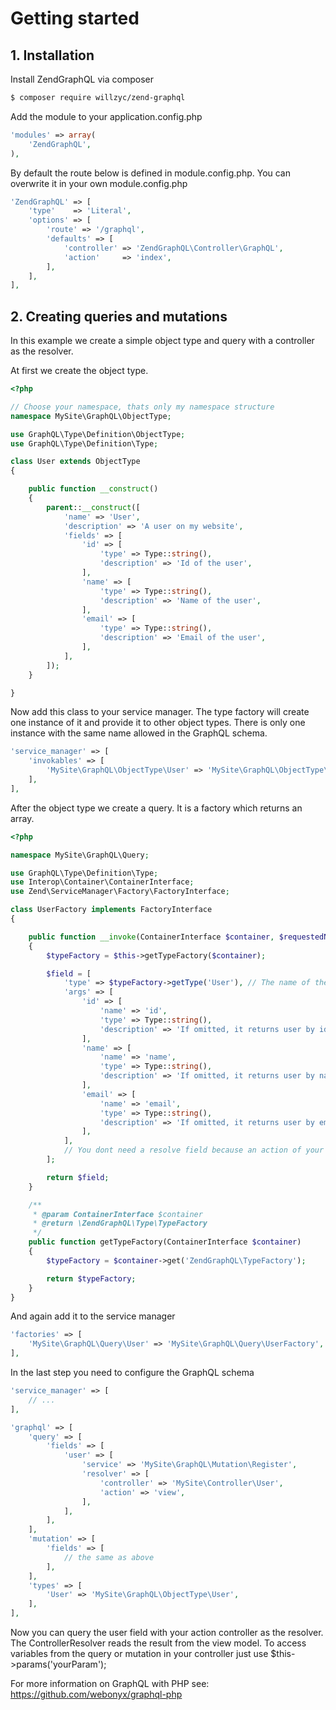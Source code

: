 # Getting started

## 1. Installation

Install ZendGraphQL via composer

```bash
$ composer require willzyc/zend-graphql
```

Add the module to your application.config.php

```php
'modules' => array(
    'ZendGraphQL',
),
```

By default the route below is defined in module.config.php. You can overwrite it in your own module.config.php

```php
'ZendGraphQL' => [
    'type'    => 'Literal',
    'options' => [
        'route' => '/graphql',
        'defaults' => [
            'controller' => 'ZendGraphQL\Controller\GraphQL',
            'action'     => 'index',
        ],
    ],
],
```

## 2. Creating queries and mutations

In this example we create a simple object type and query with a controller as the resolver.

At first we create the object type.

```php
<?php

// Choose your namespace, thats only my namespace structure
namespace MySite\GraphQL\ObjectType;

use GraphQL\Type\Definition\ObjectType;
use GraphQL\Type\Definition\Type;

class User extends ObjectType
{

    public function __construct()
    {
        parent::__construct([
            'name' => 'User',
            'description' => 'A user on my website',
            'fields' => [
                'id' => [
                    'type' => Type::string(),
                    'description' => 'Id of the user',
                ],
                'name' => [
                    'type' => Type::string(),
                    'description' => 'Name of the user',
                ],
                'email' => [
                    'type' => Type::string(),
                    'description' => 'Email of the user',
                ],
            ],
        ]);
    }

}
```

Now add this class to your service manager. The type factory will create one instance of it and provide it to other object types.
There is only one instance with the same name allowed in the GraphQL schema.

```php
'service_manager' => [
    'invokables' => [
        'MySite\GraphQL\ObjectType\User' => 'MySite\GraphQL\ObjectType\User',
    ],
],
```

After the object type we create a query. It is a factory which returns an array.

```php
<?php

namespace MySite\GraphQL\Query;

use GraphQL\Type\Definition\Type;
use Interop\Container\ContainerInterface;
use Zend\ServiceManager\Factory\FactoryInterface;

class UserFactory implements FactoryInterface
{

    public function __invoke(ContainerInterface $container, $requestedName, array $options = null)
    {
        $typeFactory = $this->getTypeFactory($container);

        $field = [
            'type' => $typeFactory->getType('User'), // The name of the object type
            'args' => [
                'id' => [
                    'name' => 'id',
                    'type' => Type::string(),
                    'description' => 'If omitted, it returns user by id',
                ],
                'name' => [
                    'name' => 'name',
                    'type' => Type::string(),
                    'description' => 'If omitted, it returns user by name',
                ],
                'email' => [
                    'name' => 'email',
                    'type' => Type::string(),
                    'description' => 'If omitted, it returns user by email',
                ],
            ],
            // You dont need a resolve field because an action of your controllers will be used
        ];

        return $field;
    }

    /**
     * @param ContainerInterface $container
     * @return \ZendGraphQL\Type\TypeFactory
     */
    public function getTypeFactory(ContainerInterface $container)
    {
        $typeFactory = $container->get('ZendGraphQL\TypeFactory');

        return $typeFactory;
    }
}
```

And again add it to the service manager

```php
'factories' => [
    'MySite\GraphQL\Query\User' => 'MySite\GraphQL\Query\UserFactory',
],
```

In the last step you need to configure the GraphQL schema

```php
'service_manager' => [
    // ...
],

'graphql' => [
    'query' => [
        'fields' => [
            'user' => [
                'service' => 'MySite\GraphQL\Mutation\Register',
                'resolver' => [
                    'controller' => 'MySite\Controller\User',
                    'action' => 'view',
                ],
            ],
        ],
    ],
    'mutation' => [
        'fields' => [
            // the same as above
        ],
    ],
    'types' => [
        'User' => 'MySite\GraphQL\ObjectType\User',
    ],
],
```

Now you can query the user field with your action controller as the resolver. The ControllerResolver reads 
the result from the view model. To access variables from the query or mutation in your controller just
use $this->params('yourParam');

For more information on GraphQL with PHP see: https://github.com/webonyx/graphql-php

